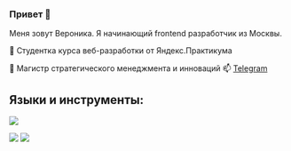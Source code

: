 ### Привет 👋

Меня зовут Вероника. Я начинающий frontend разработчик из Москвы.

🔭 Студентка курса веб-разработки от Яндекс.Практикума

🌱 Магистр стратегического менеджмента и инноваций
📫 [Telegram](t.me/mysterynorsolved)

## Языки и инструменты:

![](https://github-profile-summary-cards.vercel.app/api/cards/profile-details?username=delioncourts&theme=nord_bright)

![](https://github-profile-summary-cards.vercel.app/api/cards/most-commit-language?username=delioncourts&theme=nord_bright) ![](https://github-profile-summary-cards.vercel.app/api/cards/stats?username=delioncourts&theme=nord_bright)


<!--
**delioncourts/delioncourts** is a ✨ _special_ ✨ repository because its `README.md` (this file) appears on your GitHub profile.

Here are some ideas to get you started:

- 🔭 Студентка курса веб-разработки от Яндекс.Практикума
- 🌱 I’m currently learning ...
- 👯 I’m looking to collaborate on ...
- 🤔 I’m looking for help with ...
- 💬 Ask me about ...
- 📫 How to reach me: ...
- 😄 Pronouns: ...
- ⚡ Fun fact: ...
-->
